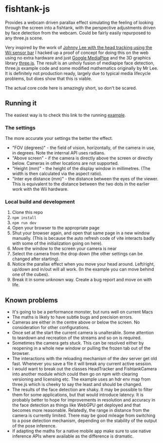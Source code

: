 # fishtank-js
Provides a webcam driven parallax effect simulating the feeling of looking through the screen into a fishtank, with the perspective adjustments driven by face detection from the webcam. Could be fairly easily repurposed to any three.js scene.

Very inspired by the work of [Johnny Lee with the head tracking using the Wii sensor bar](http://johnnylee.net/projects/wii/) I hacked up a proof of concept for doing this on the web using no extra hardware and just [Google MediaPipe](https://developers.google.com/mediapipe) and the 3D graphics library [three.js](https://threejs.org). The result is an unholy fusion of mediapipe face detection, three.js example code and some modified mathematics originally by Mr Lee. It is definitely not production ready, largely due to typical media lifecycle problems, but does show that this is viable.

The actual core code here is amazingly short, so don't be scared.

## Running it
The easiest way is to check this link to the running [example](https://atomirex.github.io/fishtank-js/dist/index.html).

### The settings
The more accurate your settings the better the effect.
- "FOV (degrees)" - the field of vision, horizontally, of the camera in use, in degrees. Note the internal API uses radians.
- "Above screen" - if the camera is directly above the screen or directly below. Cameras in other locations are not supported.
- "Height (mm)" - the height of the display window in millimetres. (The width is then calculated via the aspect ratio).
- "Inter eye distance (mm)" - the distance between the eyes of the viewer. This is equivalent to the distance between the two dots in the earlier work with the Wii hardware.

### Local build and development
1. Clone this repo
2. `npm install`
3. `npm run dev`
4. Open your browser to the appropriate page
5. Shut your browser again, and open that same page in a new window manually. (This is because the auto refresh code of vite interacts badly with some of the initialization going on here).
6. Move the window to the screen your camera is near
7. Select the camera from the drop down (the other settings can be changed after starting).
8. Notice the parallax effect when you move your head around. Left/right, up/down and in/out will all work. (In the example you can move behind one of the cubes).
9. Break it in some unknown way. Create a bug report and move on with life.

## Known problems
- It's going to be a performance monster, but runs well on current Macs
- The maths is likely to have subtle bugs and precision errors.
- Cameras are either in the centre above or below the screen. No consideration for other configurations.
- Once set at the start the current camera is unalterable. Some attention to teardown and recreation of the streams and so on is required.
- Sometimes the camera gets stuck. This can be resolved either by reopening in a whole new window or pulling the frozen tab out of the browser.
- The interactions with the reloading mechanism of the dev server get old fast. Whenever you save a file it will break any current active session.
- I would want to break out the classes HeadTracker and FishtankCamera into another module which could then go on npm with clearing versioning and licensing etc. The example uses an hdr env map from three.js which is cheeky to say the least and should be changed.
- The results of the face detection are shaky. It may be possible to filter them for some applications, but that would introduce latency. It is probably better to hope for improvements in resolution and accuracy in the face detection as things like WebGPU get deployed and that becomes more reasonable. Relatedly, the range in distance from the camera is currently limited. There may be good mileage from switching to a pose detection mechanism, depending on the stability of the output of the pose inference.
- If adapting the maths for a native mobile app make sure to use native inference APIs where available as the difference is dramatic.